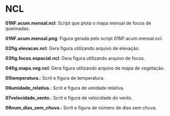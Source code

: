 # NCL

**01NF.acum.mensal.ncl**: Script que plota o mapa mensal de focos de queimadas.

**01NF.acum.mensal.png**: Figura gerada pelo script 01NF.acum.mensal.ncl.

**02fig.elevacao.ncl**: Gera figura utilizando arquivo de elevação.

**03fig.focos.espacial.ncl**: Gera figura utilizando arquivo de focos.

**04fig.mapa.veg.ncl**: Gera figura utilizando arquivo de mapa de vegetação.

**05temperatura.**: Scrit e figura de temperatura.

**06umidade_relativa.**: Scrit e figura de umidade relativa.

**07velocidade_vento.**: Scrit e figura de velocidade do vento.

**08num_dias_sem_chuva.**: Scrit e figura de número de dias sem chuva.
